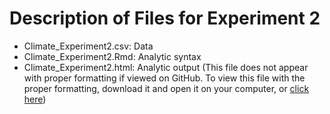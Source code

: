# Description of Files for Experiment 2

* Climate_Experiment2.csv: Data
* Climate_Experiment2.Rmd: Analytic syntax
* Climate_Experiment2.html: Analytic output (This file does not appear with proper formatting if viewed on GitHub. To view this file with the proper formatting, download it and open it on your computer, or [click here]())